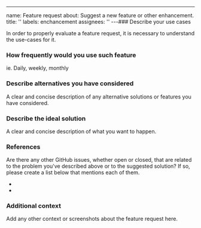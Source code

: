 ---
name: Feature request
about: Suggest a new feature or other enhancement.
title: ''
labels: enchancement
assignees: ''
---### Describe your use cases

In order to properly evaluate a feature request, it is necessary to understand the use-cases for it.

### How frequently would you use such feature

ie. Daily, weekly, monthly

### Describe alternatives you have considered

A clear and concise description of any alternative solutions or features you have considered.

### Describe the ideal solution

A clear and concise description of what you want to happen.

### References

Are there any other GitHub issues, whether open or closed, that are related to the problem you've described above or to the suggested solution? If so, please create a list below that mentions each of them.

-
-

### Additional context

Add any other context or screenshots about the feature request here.
